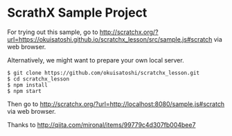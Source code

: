 # ScrathX Sample Project

For trying out this sample, 
go to http://scratchx.org/?url=https://okuisatoshi.github.io/scratchx_lesson/src/sample.js#scratch
via web browser. 

Alternatively, we might want to prepare your own local server. 

```
$ git clone https://github.com/okuisatoshi/scratchx_lesson.git
$ cd scratchx_lesson
$ npm install
$ npm start
```

Then go to http://scratchx.org/?url=http://localhost:8080/sample.js#scratch via web browser.   

Thanks to http://qiita.com/mironal/items/99779c4d307fb004bee7

 




